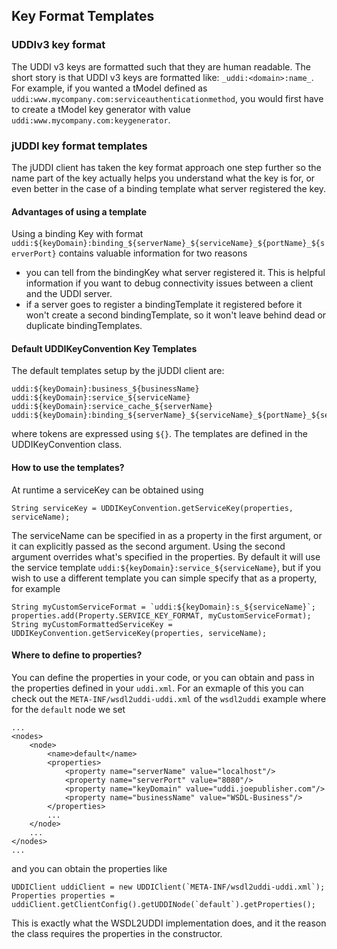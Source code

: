 ## Key Format Templates

### UDDIv3 key format
The UDDI v3 keys are formatted such that they are human readable. The short story is that UDDI v3 keys are formatted like: `_uddi:<domain>:name_`. For example, if you wanted a tModel defined as `uddi:www.mycompany.com:serviceauthenticationmethod`, you would first have to create a tModel key generator with value `uddi:www.mycompany.com:keygenerator`. 


### jUDDI key format templates

The jUDDI client has taken the key format approach one step further so the name part of the key actually helps you understand what the key is for, or even better in the case of a binding template what server registered the key. 

#### Advantages of using a template

Using a binding Key with format `uddi:${keyDomain}:binding_${serverName}_${serviceName}_${portName}_${serverPort}` contains valuable information for two reasons

- you can tell from the bindingKey what server registered it. This is helpful information if you want to debug connectivity issues between a client and the UDDI server.
- if a server goes to register a bindingTemplate it registered before it won't create a second bindingTemplate, so it won't leave behind dead or duplicate bindingTemplates.

#### Default UDDIKeyConvention Key Templates

The default templates setup by the jUDDI client are:

````
uddi:${keyDomain}:business_${businessName}
uddi:${keyDomain}:service_${serviceName}
uddi:${keyDomain}:service_cache_${serverName}
uddi:${keyDomain}:binding_${serverName}_${serviceName}_${portName}_${serverPort}
````

where tokens are expressed using `${}`. The templates are defined in the UDDIKeyConvention class.

#### How to use the templates?

At runtime a serviceKey can be obtained using

````
String serviceKey = UDDIKeyConvention.getServiceKey(properties, serviceName);
````

The serviceName can be specified in as a property in the first argument, or it can explicitly passed as the second argument. Using the second argument overrides what's specified in the properties. By default it will use the service template `uddi:${keyDomain}:service_${serviceName}`, but if you wish to use a different template you can simple specify that as a property, for example

````
String myCustomServiceFormat = `uddi:${keyDomain}:s_${serviceName}`;
properties.add(Property.SERVICE_KEY_FORMAT, myCustomServiceFormat);
String myCustomFormattedServiceKey = UDDIKeyConvention.getServiceKey(properties, serviceName);
````

#### Where to define to properties?

You can define the properties in your code, or you can obtain and pass in the properties defined in your `uddi.xml`. For an exmaple of this you can check out the `META-INF/wsdl2uddi-uddi.xml` of the `wsdl2uddi` example where for the `default` node we set

````
...
<nodes>
	<node>
		<name>default</name>
		<properties>
			<property name="serverName" value="localhost"/>
			<property name="serverPort" value="8080"/>
			<property name="keyDomain" value="uddi.joepublisher.com"/>
			<property name="businessName" value="WSDL-Business"/>
		</properties>
		...
	</node>
	...
</nodes>
...
````

and you can obtain the properties like

````
UDDIClient uddiClient = new UDDIClient(`META-INF/wsdl2uddi-uddi.xml`);
Properties properties = uddiClient.getClientConfig().getUDDINode(`default`).getProperties();
````

This is exactly what the WSDL2UDDI implementation does, and it the reason the class requires the properties in the constructor.
